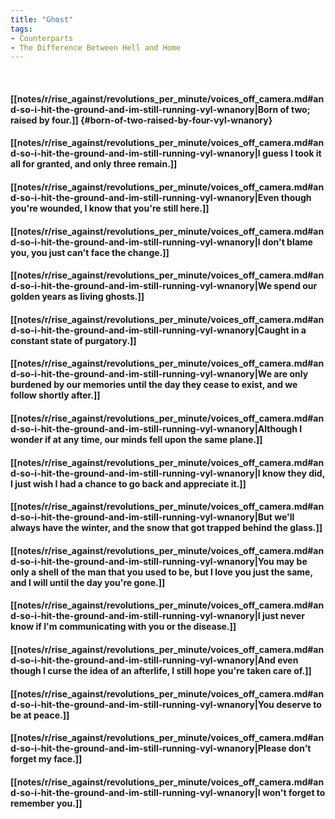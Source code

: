 ```yaml
---
title: "Ghost"
tags:
- Counterparts
- The Difference Between Hell and Home
---
```

&nbsp;
#### [[notes/r/rise_against/revolutions_per_minute/voices_off_camera.md#and-so-i-hit-the-ground-and-im-still-running-vyl-wnanory|Born of two; raised by four.]] {#born-of-two-raised-by-four-vyl-wnanory}
#### [[notes/r/rise_against/revolutions_per_minute/voices_off_camera.md#and-so-i-hit-the-ground-and-im-still-running-vyl-wnanory|I guess I took it all for granted, and only three remain.]]
#### [[notes/r/rise_against/revolutions_per_minute/voices_off_camera.md#and-so-i-hit-the-ground-and-im-still-running-vyl-wnanory|Even though you're wounded, I know that you're still here.]]
#### [[notes/r/rise_against/revolutions_per_minute/voices_off_camera.md#and-so-i-hit-the-ground-and-im-still-running-vyl-wnanory|I don't blame you, you just can't face the change.]]
#### [[notes/r/rise_against/revolutions_per_minute/voices_off_camera.md#and-so-i-hit-the-ground-and-im-still-running-vyl-wnanory|We spend our golden years as living ghosts.]]
#### [[notes/r/rise_against/revolutions_per_minute/voices_off_camera.md#and-so-i-hit-the-ground-and-im-still-running-vyl-wnanory|Caught in a constant state of purgatory.]]
#### [[notes/r/rise_against/revolutions_per_minute/voices_off_camera.md#and-so-i-hit-the-ground-and-im-still-running-vyl-wnanory|We are only burdened by our memories until the day they cease to exist, and we follow shortly after.]]
#### [[notes/r/rise_against/revolutions_per_minute/voices_off_camera.md#and-so-i-hit-the-ground-and-im-still-running-vyl-wnanory|Although I wonder if at any time, our minds fell upon the same plane.]]
#### [[notes/r/rise_against/revolutions_per_minute/voices_off_camera.md#and-so-i-hit-the-ground-and-im-still-running-vyl-wnanory|I know they did, I just wish I had a chance to go back and appreciate it.]]
#### [[notes/r/rise_against/revolutions_per_minute/voices_off_camera.md#and-so-i-hit-the-ground-and-im-still-running-vyl-wnanory|But we'll always have the winter, and the snow that got trapped behind the glass.]]
#### [[notes/r/rise_against/revolutions_per_minute/voices_off_camera.md#and-so-i-hit-the-ground-and-im-still-running-vyl-wnanory|You may be only a shell of the man that you used to be, but I love you just the same, and I will until the day you're gone.]]
#### [[notes/r/rise_against/revolutions_per_minute/voices_off_camera.md#and-so-i-hit-the-ground-and-im-still-running-vyl-wnanory|I just never know if I'm communicating with you or the disease.]]
#### [[notes/r/rise_against/revolutions_per_minute/voices_off_camera.md#and-so-i-hit-the-ground-and-im-still-running-vyl-wnanory|And even though I curse the idea of an afterlife, I still hope you're taken care of.]]
#### [[notes/r/rise_against/revolutions_per_minute/voices_off_camera.md#and-so-i-hit-the-ground-and-im-still-running-vyl-wnanory|You deserve to be at peace.]]
#### [[notes/r/rise_against/revolutions_per_minute/voices_off_camera.md#and-so-i-hit-the-ground-and-im-still-running-vyl-wnanory|Please don't forget my face.]]
#### [[notes/r/rise_against/revolutions_per_minute/voices_off_camera.md#and-so-i-hit-the-ground-and-im-still-running-vyl-wnanory|I won't forget to remember you.]]
